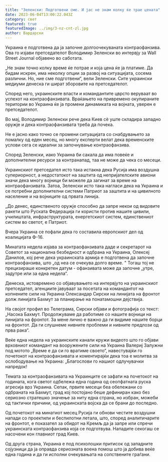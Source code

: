```yaml
---
title: "Зеленски: Подготвени сме. И јас не знам колку ќе трае цената"
date: 2023-06-04T13:00:22.043Z
category: свет
featured: true
featuredImage: ../img/3-nz-cnt-zl.jpg
author: Вардарски
---
```

Украина е подготвена да ја започне долгоочекуваната контраофанзива. Ова го изјави претседателот Володимир Зеленски во интервју за Wall Street Journal објавено во саботата.

„Не знам точно колку време ќе потрае и која цена ќе ја платиме. Да бидам искрен, има неколку опции за развој на ситуацијата, сосема различни. Но, ние сме подготвени“, вели Зеленски. Сите украински медиуми денеска ги шират зборовите на претседателот.

Според него, украинските власти и командантите цврсто веруваат во успехот на контраофанзивата. Враќањето на привремено окупираните територии во Украина ќе ја промени динамиката на војната, уверен е претседателот.

Во мај, Володимир Зеленски рече дека Киев сè уште складира западно оружје и дека контраофанзивата треба да почека.

Не е јасно како точно се промени ситуацијата со снабдувањето за помалку од еден месец, но многу експерти велат дека временските услови сега се идеални за започнување контраофанзива.

Според Зеленски, иако Украина би сакала да има повеќе и дополнителни ресурси за контранапад, таа не може да чека со месеци.

Украинскиот претседател исто така истакна дека Русија има воздушна супериорност, а недостатокот на заштита од непријателските авиони значи дека многу војници би можеле да загинат за време на контраофанзивата. Затоа, Зеленски исто така нагласи дека на Украина и се потребни дополнителни системи Патриот за заштита и на цивилното население и на војниците од првата линија.

„До денес, единственото оружје способно да запре некои од видовите ракети што Руската Федерација ги користи против нашите цивили, училиштата, инфраструктурата, енергетскиот систем, единствениот систем во светот, е Патриот.

Вчера Украина се пофали дека го составила европскиот дел од коалицијата Ф-16.

Минатата недела изјава за контраофанзивата даде и секретарот на Советот за национална безбедност и одбрана на Украина, Олексеј Данилов, кој рече дека украинската армија е подготвена да започне контраофанзива, што „од неа се очекува долго време. " Тогаш тој не прецизираше конкретен датум - офанзивата може да започне „утре, задутре или за една недела“.

Денеска, истовремено со објавувањето на интервјуто на украинскиот претседател, агенциите јавуваат за посетата на командантот на копнените сили на Украина Олександар Сирски на линијата на фронтот долж линијата Бахмут за планирање на понатамошни дејствија.

На својот профил во Телеграма, Сирски објави и фотографија со текст: „Насока Бахмут. Продолжуваме да работиме со нашите војници на линијата на фронтот. За мене лично е важно да ги видиме нашите борци на фронтот. Да ги слушнеме нивните проблеми и нивните предлози од прва рака“.

Веќе една недела на украинските канали кружи видеото што го објави врховниот командант на вооружените сили на Украина Валериј Залужни под мотото „Време е да си го вратиме своето“, навестувајќи го почетокот на контраофанзивата и коментирајќи дека тоа е молитва за ослободување на Украина: „Благослови го нашиот одлучувачки напредок!

Темата за контраофанзивата на Украинците се зафати на почетокот на годината, кога светот одбележа една година од сеопфатната руска агресија врз Украина. Сепак, првите месеци беа обележани со одбраната на Бахмут, град кој постојано беше дефиниран како без сериозно стратешко значење за ниту една страна, но избран, можеби од тактички причини, од украинската војска да се брани до последно.

Од почетокот на минатиот месец Русија ги обнови честите воздушни напади со проектили и беспилотни летала, што, според аналитичарите на фронтот, е показател за обидот на Кремљ да ја запре или спречи украинската контраофанзива која се подготвува. Нападите секогаш се насочени кон главниот град Киев.

Од друга страна, Украина е под психолошки притисок од западните сојузници да ја оправда сериозната воена помош што ја добива веќе една година и да ги исполни очекувањата на сопствените граѓани.